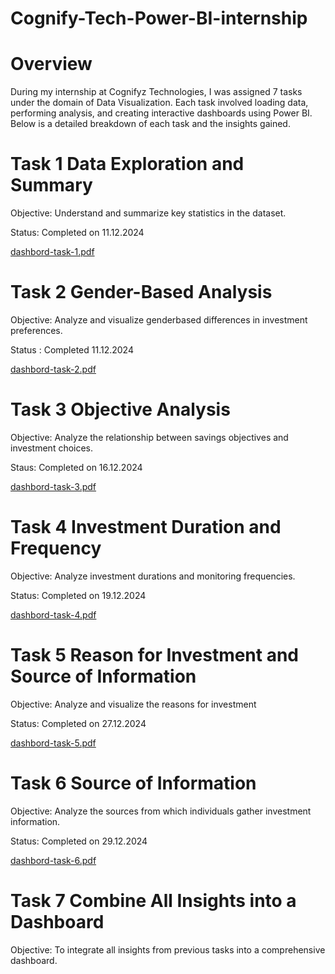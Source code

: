 # Cognify-Tech-Power-BI-internship

# Overview

During my internship at Cognifyz Technologies, I was assigned 7 tasks under the domain of Data Visualization. Each task involved loading data, performing analysis, and creating interactive dashboards using Power BI. Below is a detailed breakdown of each task and the insights gained.

# Task 1 Data Exploration and Summary
Objective: Understand and summarize key statistics in the dataset.

Status: Completed on 11.12.2024

[dashbord-task-1.pdf](https://github.com/user-attachments/files/18149536/dashbord-task-1.pdf)


# Task 2 Gender-Based Analysis
Objective: Analyze and visualize genderbased differences in investment preferences.

Status : Completed 11.12.2024

[dashbord-task-2.pdf](https://github.com/user-attachments/files/18149561/dashbord-task-2.pdf)

# Task 3 Objective Analysis
Objective: Analyze the relationship between savings objectives and investment choices.

Staus: Completed on 16.12.2024

[dashbord-task-3.pdf](https://github.com/user-attachments/files/18149571/dashbord-task-3.pdf)

# Task 4 Investment Duration and Frequency
Objective: Analyze investment durations and monitoring frequencies.

Status: Completed on 19.12.2024

[dashbord-task-4.pdf](https://github.com/user-attachments/files/18195615/dashbord-task-4.pdf)

# Task 5 Reason for Investment and Source of Information
Objective: Analyze and visualize the reasons for investment

Status: Completed on 27.12.2024

[dashbord-task-5.pdf](https://github.com/user-attachments/files/18263859/dashbord-task-5.pdf)

# Task 6 Source of Information
Objective: Analyze the sources from which individuals gather investment information.

Status: Completed on 29.12.2024

[dashbord-task-6.pdf](https://github.com/user-attachments/files/18285802/dashbord-task-6.pdf)


# Task 7 Combine All Insights into a Dashboard
Objective: To integrate all insights from previous tasks into a comprehensive dashboard.
